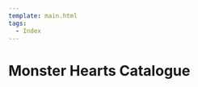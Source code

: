 ```yaml
---
template: main.html
tags:
  - Index
---
```


# Monster Hearts Catalogue

<!-- material/tags { scope: true } -->